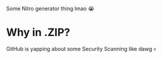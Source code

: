 Some Nitro generator thing lmao 😭

# Why in .ZIP? </br>
GitHub is yapping about some Security Scanning like dawg 💀
